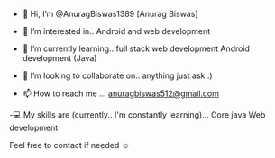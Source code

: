- 👋 Hi, I’m @AnuragBiswas1389 [Anurag Biswas]
- 👀 I’m interested in..
     Android and web development

- 🌱 I’m currently learning..
     full stack web development
     Android development (Java)

- 💞️ I’m looking to collaborate on..
      anything just ask :)

- 📫 How to reach me ...
    anuragbiswas512@gmail.com

-💻 My skills are (currently.. I'm constantly learning)...
    Core java
    Web development

Feel free to contact if needed ☺️

<!---
AnuragBiswas1389/AnuragBiswas1389 is a ✨ special ✨ repository because its `README.md` (this file) appears on your GitHub profile.
You can click the Preview link to take a look at your changes.
--->
